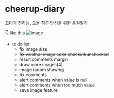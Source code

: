# cheerup-diary
꼬마가 전하는, 오늘 하루 당신을 위한 응원일기

👇 like this
![image](https://user-images.githubusercontent.com/76681519/167706191-c0d569e1-9faf-49f8-8df5-df9917b6a9eb.png)

- to do list
  - fix image size
  - ~~fix weather image color checked/unchecked~~
  - result comments margin
  - draw more images(4)
  - image radom showing 
  - fix comments
  - alert comments when value is null
  - alert comments when too much value
  - save image feature
  
